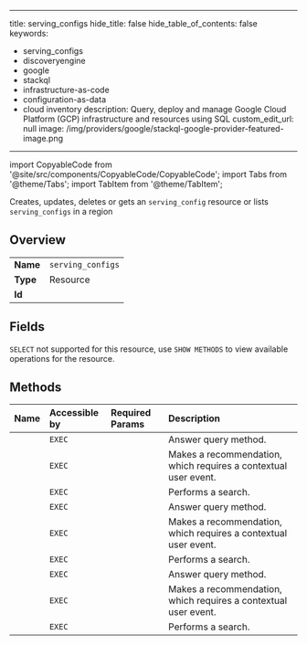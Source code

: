 
---
title: serving_configs
hide_title: false
hide_table_of_contents: false
keywords:
  - serving_configs
  - discoveryengine
  - google
  - stackql
  - infrastructure-as-code
  - configuration-as-data
  - cloud inventory
description: Query, deploy and manage Google Cloud Platform (GCP) infrastructure and resources using SQL
custom_edit_url: null
image: /img/providers/google/stackql-google-provider-featured-image.png
---

import CopyableCode from '@site/src/components/CopyableCode/CopyableCode';
import Tabs from '@theme/Tabs';
import TabItem from '@theme/TabItem';

Creates, updates, deletes or gets an <code>serving_config</code> resource or lists <code>serving_configs</code> in a region

## Overview
<table><tbody>
<tr><td><b>Name</b></td><td><code>serving_configs</code></td></tr>
<tr><td><b>Type</b></td><td>Resource</td></tr>
<tr><td><b>Id</b></td><td><CopyableCode code="google.discoveryengine.serving_configs" /></td></tr>
</tbody></table>

## Fields
`SELECT` not supported for this resource, use `SHOW METHODS` to view available operations for the resource.


## Methods
| Name | Accessible by | Required Params | Description |
|:-----|:--------------|:----------------|:------------|
| <CopyableCode code="projects_locations_collections_data_stores_serving_configs_answer" /> | `EXEC` | <CopyableCode code="collectionsId, dataStoresId, locationsId, projectsId, servingConfigsId" /> | Answer query method. |
| <CopyableCode code="projects_locations_collections_data_stores_serving_configs_recommend" /> | `EXEC` | <CopyableCode code="collectionsId, dataStoresId, locationsId, projectsId, servingConfigsId" /> | Makes a recommendation, which requires a contextual user event. |
| <CopyableCode code="projects_locations_collections_data_stores_serving_configs_search" /> | `EXEC` | <CopyableCode code="collectionsId, dataStoresId, locationsId, projectsId, servingConfigsId" /> | Performs a search. |
| <CopyableCode code="projects_locations_collections_engines_serving_configs_answer" /> | `EXEC` | <CopyableCode code="collectionsId, enginesId, locationsId, projectsId, servingConfigsId" /> | Answer query method. |
| <CopyableCode code="projects_locations_collections_engines_serving_configs_recommend" /> | `EXEC` | <CopyableCode code="collectionsId, enginesId, locationsId, projectsId, servingConfigsId" /> | Makes a recommendation, which requires a contextual user event. |
| <CopyableCode code="projects_locations_collections_engines_serving_configs_search" /> | `EXEC` | <CopyableCode code="collectionsId, enginesId, locationsId, projectsId, servingConfigsId" /> | Performs a search. |
| <CopyableCode code="projects_locations_data_stores_serving_configs_answer" /> | `EXEC` | <CopyableCode code="dataStoresId, locationsId, projectsId, servingConfigsId" /> | Answer query method. |
| <CopyableCode code="projects_locations_data_stores_serving_configs_recommend" /> | `EXEC` | <CopyableCode code="dataStoresId, locationsId, projectsId, servingConfigsId" /> | Makes a recommendation, which requires a contextual user event. |
| <CopyableCode code="projects_locations_data_stores_serving_configs_search" /> | `EXEC` | <CopyableCode code="dataStoresId, locationsId, projectsId, servingConfigsId" /> | Performs a search. |

